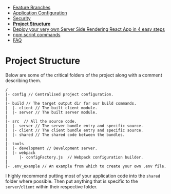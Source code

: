 - [Feature Branches](/FeaturesBranches.md)
 - [Application Configuration](/ApplicationConfig.md)
 - [Security](/Security.md)
 - __[Project Structure](/ProjectStructure.md)__
 - [Deploy your very own Server Side Rendering React App in 4 easy steps](/DeployToNow.md)
 - [npm script commands](/NPMCommands.md)
 - [FAQ](/FAQ.md)

# Project Structure

Below are some of the critical folders of the project along with a comment describing them.

```
/
|- config // Centralised project configuration.
|
|- build // The target output dir for our build commands.
|  |- client // The built client module.
|  |- server // The built server module.
|
|- src  // All the source code.
|  |- server // The server bundle entry and specific source.
|  |- client // The client bundle entry and specific source.
|  |- shared // The shared code between the bundles.
|
|- tools
|  |- development // Development server.
|  |- webpack
|     |- configFactory.js  // Webpack configuration builder.
|
|- .env_example // An example from which to create your own .env file.
```

I highly recommend putting most of your application code into the `shared` folder where possible.  Then put anything that is specific to the `server`/`client` within their respective folder.
